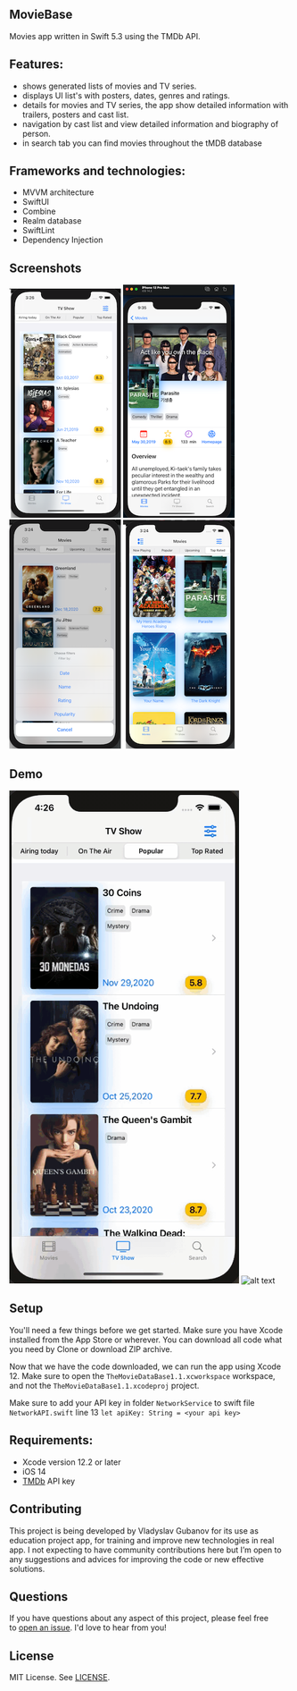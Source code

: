 ## MovieBase
Movies app written in Swift 5.3 using the TMDb API.

## Features:
- shows generated lists of movies and TV series.
- displays UI list's with posters, dates, genres and ratings.
- details for movies and TV series, the app show detailed information with trailers, posters and cast list.
- navigation by cast list and view detailed information and biography of person.
- in search tab you can find movies throughout the tMDB database

## Frameworks and technologies:
- MVVM architecture
- SwiftUI
- Combine
- Realm database
- SwiftLint
- Dependency Injection

## Screenshots
![alt text](https://github.com/Glaver/MovieBase/blob/master/PreviewPresentation/list.png?raw=true "Movie list")
![alt text](https://github.com/Glaver/MovieBase/blob/master/PreviewPresentation/details.png?raw=true "Detail shot Parasite")
![alt text](https://github.com/Glaver/MovieBase/blob/master/PreviewPresentation/filter.png?raw=true "Filter")
![alt text](https://github.com/Glaver/MovieBase/blob/master/PreviewPresentation/grid.png?raw=true "Grid")

## Demo
![alt text](https://github.com/Glaver/MovieBase/blob/master/PreviewPresentation/searchAndFilter.gif?raw=true "Search demo")
![alt text](https://github.com/Glaver/MovieBase/blob/master/PreviewPresentation/parasite.gif?raw=true "List demo")

## Setup
You'll need a few things before we get started. Make sure you have Xcode installed from the App Store or wherever. You can download all code what you need by Clone or download ZIP archive. 

Now that we have the code downloaded, we can run the app using Xcode 12. Make sure to open the `TheMovieDataBase1.1.xcworkspace` workspace, and not the `TheMovieDataBase1.1.xcodeproj` project.

Make sure to add your API key in folder `NetworkService` 
to swift file  `NetworkAPI.swift` 
line 13 `let apiKey: String = <your api key>` 

## Requirements:
- Xcode version 12.2 or later
- iOS 14
- [TMDb](https://developers.themoviedb.org/3/getting-started/introduction) API key

## Contributing
This project is being developed by Vladyslav Gubanov for its use as education project app, for training and improve new technologies in real app. I not expecting to have community contributions here but I’m open to any suggestions and advices for improving the code or new effective solutions.

## Questions
If you have questions about any aspect of this project, please feel free to [open an issue](https://github.com/glaver/movieBase/issues/new). I'd love to hear from you!

## License
MIT License. See [LICENSE](https://github.com/Glaver/MovieBase/blob/master/LICENSE.txt).
